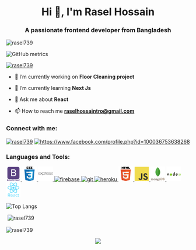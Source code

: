 
<h1 align="center">Hi 👋, I'm Rasel Hossain</h1>
<h3 align="center">A passionate frontend developer from Bangladesh</h3>

<p align="left"> <img src="https://komarev.com/ghpvc/?username=rasel739&label=Profile%20views&color=0e75b6&style=flat" alt="rasel739" /> </p>

![GitHub metrics](https://metrics.lecoq.io/rasel739)  

<p align="left"> <a href="https://github.com/ryo-ma/github-profile-trophy"><img src="https://github-profile-trophy.vercel.app/?username=rasel739" alt="rasel739" /></a> </p>

- 🔭 I’m currently working on **Floor Cleaning project**

-  🌱 I’m currently learning **Next Js**

- 💬 Ask me about **React**

- 📫 How to reach me **raselhossaintro@gmail.com**

<h3 align="left">Connect with me:</h3>
<p align="left">
<a href="https://www.linkedin.com/in/rasel-hossain739/" target="blank"><img align="center" src="https://raw.githubusercontent.com/rahuldkjain/github-profile-readme-generator/master/src/images/icons/Social/linked-in-alt.svg" alt="rasel739" height="30" width="40" /></a>
<a href="https://www.facebook.com/profile.php?id=100036753638268" target="blank"><img align="center" src="https://raw.githubusercontent.com/rahuldkjain/github-profile-readme-generator/master/src/images/icons/Social/facebook.svg" alt="https://www.facebook.com/profile.php?id=100036753638268" height="30" width="40" /></a>
</p>

<h3 align="left">Languages and Tools:</h3>
<p align="left"> <a href="https://getbootstrap.com" target="_blank" rel="noreferrer"> <img src="https://raw.githubusercontent.com/devicons/devicon/master/icons/bootstrap/bootstrap-plain-wordmark.svg" alt="bootstrap" width="40" height="40"/> </a> <a href="https://www.w3schools.com/css/" target="_blank" rel="noreferrer"> <img src="https://raw.githubusercontent.com/devicons/devicon/master/icons/css3/css3-original-wordmark.svg" alt="css3" width="40" height="40" style="color:red;"/> </a> <a href="https://expressjs.com" target="_blank" rel="noreferrer"> <img src="https://raw.githubusercontent.com/devicons/devicon/master/icons/express/express-original-wordmark.svg" alt="express" width="40" height="40"/> </a> <a href="https://firebase.google.com/" target="_blank" rel="noreferrer"> <img src="https://www.vectorlogo.zone/logos/firebase/firebase-icon.svg" alt="firebase" width="40" height="40"/> </a> <a href="https://git-scm.com/" target="_blank" rel="noreferrer"> <img src="https://www.vectorlogo.zone/logos/git-scm/git-scm-icon.svg" alt="git" width="40" height="40"/> </a> <a href="https://heroku.com" target="_blank" rel="noreferrer"> <img src="https://www.vectorlogo.zone/logos/heroku/heroku-icon.svg" alt="heroku" width="40" height="40"/> </a> <a href="https://www.w3.org/html/" target="_blank" rel="noreferrer"> <img src="https://raw.githubusercontent.com/devicons/devicon/master/icons/html5/html5-original-wordmark.svg" alt="html5" width="40" height="40"/> </a> <a href="https://developer.mozilla.org/en-US/docs/Web/JavaScript" target="_blank" rel="noreferrer"> <img src="https://raw.githubusercontent.com/devicons/devicon/master/icons/javascript/javascript-original.svg" alt="javascript" width="40" height="40"/> </a> <a href="https://www.mongodb.com/" target="_blank" rel="noreferrer"> <img src="https://raw.githubusercontent.com/devicons/devicon/master/icons/mongodb/mongodb-original-wordmark.svg" alt="mongodb" width="40" height="40"/> </a> <a href="https://nodejs.org" target="_blank" rel="noreferrer"> <img src="https://raw.githubusercontent.com/devicons/devicon/master/icons/nodejs/nodejs-original-wordmark.svg" alt="nodejs" width="40" height="40"/> </a> <a href="https://reactjs.org/" target="_blank" rel="noreferrer"> <img src="https://raw.githubusercontent.com/devicons/devicon/master/icons/react/react-original-wordmark.svg" alt="react" width="40" height="40"/> </a> </p>

![Top Langs](https://github-readme-stats.vercel.app/api/top-langs/?username=rasel739&theme=radical&title_color=8E2DE2&text_color=fff)

<p>&nbsp;<img align="center" src="https://github-readme-stats.vercel.app/api?username=rasel739&show_icons=true&locale=en" alt="rasel739" /></p>

<p><img align="center" src="https://github-readme-streak-stats.herokuapp.com/?user=rasel739&" alt="rasel739" /></p>

<p align="center">
<img src="https://visitor-badge.laobi.icu/badge?page_id=rasel739" id="counter">
</p>

